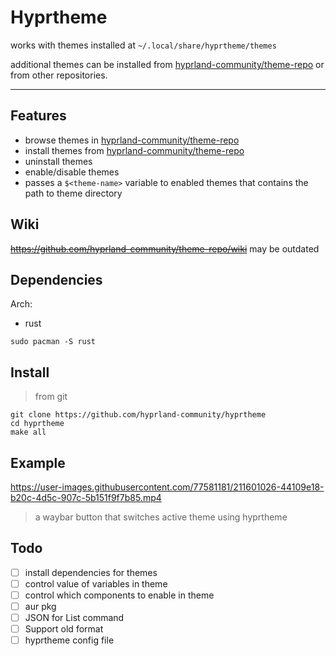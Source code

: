 # Hyprtheme

works with themes installed at `~/.local/share/hyprtheme/themes`

additional themes can be installed from [hyprland-community/theme-repo](https://github.com/hyprland-community/theme-repo) or from other repositories.

<hr>

## Features

- browse themes in [hyprland-community/theme-repo](theme-repo)
- install themes from [hyprland-community/theme-repo](theme-repo)
- uninstall themes
- enable/disable themes
- passes a `$<theme-name>` variable to enabled themes that contains the path to theme directory

## Wiki

~~https://github.com/hyprland-community/theme-repo/wiki~~ may be outdated

## Dependencies

Arch:

- rust

```
sudo pacman -S rust
```

## Install

> from git

```
git clone https://github.com/hyprland-community/hyprtheme
cd hyprtheme
make all
```

## Example

https://user-images.githubusercontent.com/77581181/211601026-44109e18-b20c-4d5c-907c-5b151f9f7b85.mp4

> a waybar button that switches active theme using hyprtheme

## Todo

- [ ] install dependencies for themes
- [ ] control value of variables in theme
- [ ] control which components to enable in theme
- [ ] aur pkg
- [ ] JSON for List command
- [ ] Support old format
- [ ] hyprtheme config file
